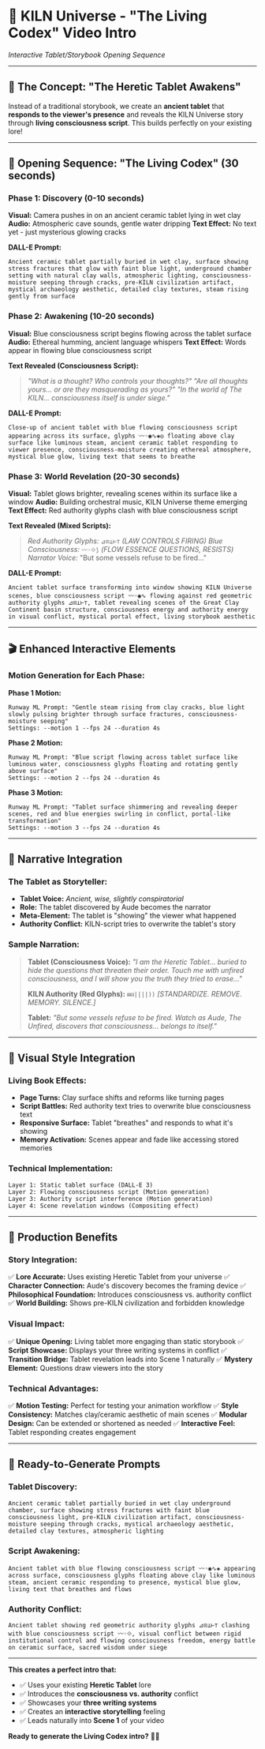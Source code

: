 # 📖 KILN Universe - "The Living Codex" Video Intro
*Interactive Tablet/Storybook Opening Sequence*

---

## 🎯 **The Concept: "The Heretic Tablet Awakens"**

Instead of a traditional storybook, we create an **ancient tablet** that **responds to the viewer's presence** and reveals the KILN Universe story through **living consciousness script**. This builds perfectly on your existing lore!

---

## 📜 **Opening Sequence: "The Living Codex" (30 seconds)**

### **Phase 1: Discovery (0-10 seconds)**
**Visual:** Camera pushes in on an ancient ceramic tablet lying in wet clay
**Audio:** Atmospheric cave sounds, gentle water dripping
**Text Effect:** No text yet - just mysterious glowing cracks

**DALL-E Prompt:**
```
Ancient ceramic tablet partially buried in wet clay, surface showing stress fractures that glow with faint blue light, underground chamber setting with natural clay walls, atmospheric lighting, consciousness-moisture seeping through cracks, pre-KILN civilization artifact, mystical archaeology aesthetic, detailed clay textures, steam rising gently from surface
```

### **Phase 2: Awakening (10-20 seconds)**
**Visual:** Blue consciousness script begins flowing across the tablet surface
**Audio:** Ethereal humming, ancient language whispers
**Text Effect:** Words appear in flowing blue consciousness script

**Text Revealed (Consciousness Script):**
> *"What is a thought? Who controls your thoughts?"*
> *"Are all thoughts yours... or are they masquerading as yours?"*
> *"In the world of The KILN... consciousness itself is under siege."*

**DALL-E Prompt:**
```
Close-up of ancient tablet with blue flowing consciousness script appearing across its surface, glyphs 〰◦◉∿◈◎ floating above clay surface like luminous steam, ancient ceramic tablet responding to viewer presence, consciousness-moisture creating ethereal atmosphere, mystical blue glow, living text that seems to breathe
```

### **Phase 3: World Revelation (20-30 seconds)**
**Visual:** Tablet glows brighter, revealing scenes within its surface like a window
**Audio:** Building orchestral music, KILN Universe theme emerging
**Text Effect:** Red authority glyphs clash with blue consciousness script

**Text Revealed (Mixed Scripts):**
> *Red Authority Glyphs:* `⊿⊡⊥⊢⊤` *(LAW CONTROLS FIRING)*
> *Blue Consciousness:* `〰◦⟐⟆` *(FLOW ESSENCE QUESTIONS, RESISTS)*
> *Narrator Voice:* "But some vessels refuse to be fired..."

**DALL-E Prompt:**
```
Ancient tablet surface transforming into window showing KILN Universe scenes, blue consciousness script 〰◦◉∿ flowing against red geometric authority glyphs ⊿⊡⊥⊢⊤, tablet revealing scenes of the Great Clay Continent basin structure, consciousness energy and authority energy in visual conflict, mystical portal effect, living storybook aesthetic
```

---

## 🎬 **Enhanced Interactive Elements**

### **Motion Generation for Each Phase:**

**Phase 1 Motion:**
```
Runway ML Prompt: "Gentle steam rising from clay cracks, blue light slowly pulsing brighter through surface fractures, consciousness-moisture seeping"
Settings: --motion 1 --fps 24 --duration 4s
```

**Phase 2 Motion:**
```
Runway ML Prompt: "Blue script flowing across tablet surface like luminous water, consciousness glyphs floating and rotating gently above surface"
Settings: --motion 2 --fps 24 --duration 4s
```

**Phase 3 Motion:**
```
Runway ML Prompt: "Tablet surface shimmering and revealing deeper scenes, red and blue energies swirling in conflict, portal-like transformation"
Settings: --motion 3 --fps 24 --duration 4s
```

---

## 📖 **Narrative Integration**

### **The Tablet as Storyteller:**
- **Tablet Voice:** *Ancient, wise, slightly conspiratorial*
- **Role:** The tablet discovered by Aude becomes the narrator
- **Meta-Element:** The tablet is "showing" the viewer what happened
- **Authority Conflict:** KILN-script tries to overwrite the tablet's story

### **Sample Narration:**
> **Tablet (Consciousness Voice):** *"I am the Heretic Tablet... buried to hide the questions that threaten their order. Touch me with unfired consciousness, and I will show you the truth they tried to erase..."*
> 
> **KILN Authority (Red Glyphs):** `⊞⊟||||))` *[STANDARDIZE. REMOVE. MEMORY. SILENCE.]*
> 
> **Tablet:** *"But some vessels refuse to be fired. Watch as Aude, The Unfired, discovers that consciousness... belongs to itself."*

---

## 🎨 **Visual Style Integration**

### **Living Book Effects:**
- **Page Turns:** Clay surface shifts and reforms like turning pages
- **Script Battles:** Red authority text tries to overwrite blue consciousness text
- **Responsive Surface:** Tablet "breathes" and responds to what it's showing
- **Memory Activation:** Scenes appear and fade like accessing stored memories

### **Technical Implementation:**
```
Layer 1: Static tablet surface (DALL-E 3)
Layer 2: Flowing consciousness script (Motion generation)
Layer 3: Authority script interference (Motion generation)
Layer 4: Scene revelation windows (Compositing effect)
```

---

## 🔧 **Production Benefits**

### **Story Integration:**
✅ **Lore Accurate:** Uses existing Heretic Tablet from your universe
✅ **Character Connection:** Aude's discovery becomes the framing device
✅ **Philosophical Foundation:** Introduces consciousness vs. authority conflict
✅ **World Building:** Shows pre-KILN civilization and forbidden knowledge

### **Visual Impact:**
✅ **Unique Opening:** Living tablet more engaging than static storybook
✅ **Script Showcase:** Displays your three writing systems in conflict
✅ **Transition Bridge:** Tablet revelation leads into Scene 1 naturally
✅ **Mystery Element:** Questions draw viewers into the story

### **Technical Advantages:**
✅ **Motion Testing:** Perfect for testing your animation workflow
✅ **Style Consistency:** Matches clay/ceramic aesthetic of main scenes
✅ **Modular Design:** Can be extended or shortened as needed
✅ **Interactive Feel:** Tablet responding creates engagement

---

## 🚀 **Ready-to-Generate Prompts**

### **Tablet Discovery:**
```
Ancient ceramic tablet partially buried in wet clay underground chamber, surface showing stress fractures with faint blue consciousness light, pre-KILN civilization artifact, consciousness-moisture seeping through cracks, mystical archaeology aesthetic, detailed clay textures, atmospheric lighting
```

### **Script Awakening:**
```
Ancient tablet with blue flowing consciousness script 〰◦◉∿◈ appearing across surface, consciousness glyphs floating above clay like luminous steam, ancient ceramic responding to presence, mystical blue glow, living text that breathes and flows
```

### **Authority Conflict:**
```
Ancient tablet showing red geometric authority glyphs ⊿⊡⊥⊢⊤ clashing with blue consciousness script 〰◦⟐, visual conflict between rigid institutional control and flowing consciousness freedom, energy battle on ceramic surface, sacred wisdom under siege
```

---

**This creates a perfect intro that:**
- ✅ Uses your existing **Heretic Tablet** lore
- ✅ Introduces the **consciousness vs. authority** conflict  
- ✅ Showcases your **three writing systems**
- ✅ Creates an **interactive storytelling** feeling
- ✅ Leads naturally into **Scene 1** of your video

**Ready to generate the Living Codex intro?** 📖✨